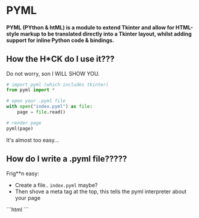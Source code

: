<h1>PYML</h1>
<h4>PYML (<strong>PY</strong>thon & ht<strong>ML</strong>) is a module to extend Tkinter and allow for HTML-style markup to be translated directly into a Tkinter layout, whilst adding support for inline Python code & bindings.</h4>

<h2>How the H*CK do I use it???</h2>

<p>Do not worry, son I WILL SHOW YOU.</p>

```py
# import pyml (which includes tkinter)
from pyml import *

# open your .pyml file
with open("index.pyml") as file:
    page = file.read()

# render page
pyml(page)
```

<p>It's almost too easy...</p>

<h2>How do I write a .pyml file?????</h2>

<p>Frig**n easy:</p>

<ul>
    <li>Create a file.. <code>index.pyml</code> maybe?</li>
    <li>Then shove a meta tag at the top, this tells the pyml interpreter about your page</li>
</ul>
```html
<meta
    doctype="pyml-1"
    title="Wowee!"
    window-x="600"
    window-y="450">
</meta>
```
    


